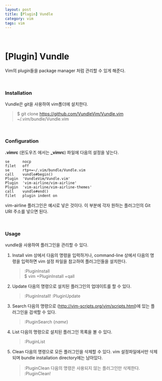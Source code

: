 ```yaml
---
layout: post
title: [Plugin] Vundle
category: vim
tags: vim
---
```


&nbsp;

# [Plugin] Vundle

Vim의 plugin들을 package manager 처럼 관리할 수 있게 해준다.

&nbsp;

### Installation

Vundle은 git을 사용하여 vim폴더에 설치한다.

> $ git clone https://github.com/VundleVim/Vundle.vim ~/.vim/bundle/Vundle.vim

&nbsp;

### Configuration

**.vimrc** (윈도우즈 에서는 **_vimrc**) 파일에 다음의 설정을 넣는다.

```vim
se		nocp
filet	off
se		rtp+=~/.vim/bundle/Vundle.vim
call	vundle#begin()
Plugin	'VundleVim/Vundle.vim'
Plugin	'vim-airline/vim-airline'
Plugin	'vim-airline/vim-airline-themes'
call	vundle#end()
filet	plugin indent on
```

vim-airline 플러그인은 예시로 넣은 것이다. 이 부분에 각자 원하는 플러그인의 Git URI 주소를 넣으면 된다.

&nbsp;

### Usage

vundle을 사용하여 플러그인을 관리할 수 있다.

1. Install
   vim 상에서 다음의 명령을 입력하거나, command-line 상에서 다음의 명령을 입력하면 vim 설정 파일을 참고하여 플러그인들을 설치한다.
   > :PluginInstall   
   > $ vim +PluginInstall +qall

2. Update
   다음의 명령으로 설치된 플러그인의 업데이트를 할 수 있다.
   > :PluginInstall!
   > :PluginUpdate

3. Search
   다음의 명령으로 (http://vim-scripts.org/vim/scripts.html)에 있는 플러그인을 검색할 수 있다. 
   > :PluginSearch {*name*}

4. List
   다음의 명령으로 설치된 플러그인 목록을 볼 수 있다.
   > :PluginList

5. Clean
   다음의 명령으로 모든 플러그인을 삭제할 수 있다. vim 설정파일에서만 삭제되며 bundle installation directory에는 남아있다.
   > :PluginClean
   > 다음의 명령은 사용되지 않는 플러그인만 삭제한다.
   > :PluginClean!